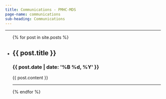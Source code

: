 ```yaml
---
title: Communications - PMHC-MDS
page-name: communications
sub-heading: Communications
---
```


<hr />
<div class="l-announcements">
<ul>
  {% for post in site.posts %}
    <li>
    <h2>{{ post.title }}</h2>
    <h3>{{ post.date | date: '%B %d, %Y' }}</h3>
	<p>{{ post.content }}</p>
	<hr />
</li>
  {% endfor %}
</ul>
</div>